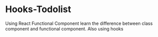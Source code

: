 # Hooks-Todolist
Using React Functional Component learn the difference between class component and functional component.
Also using hooks

